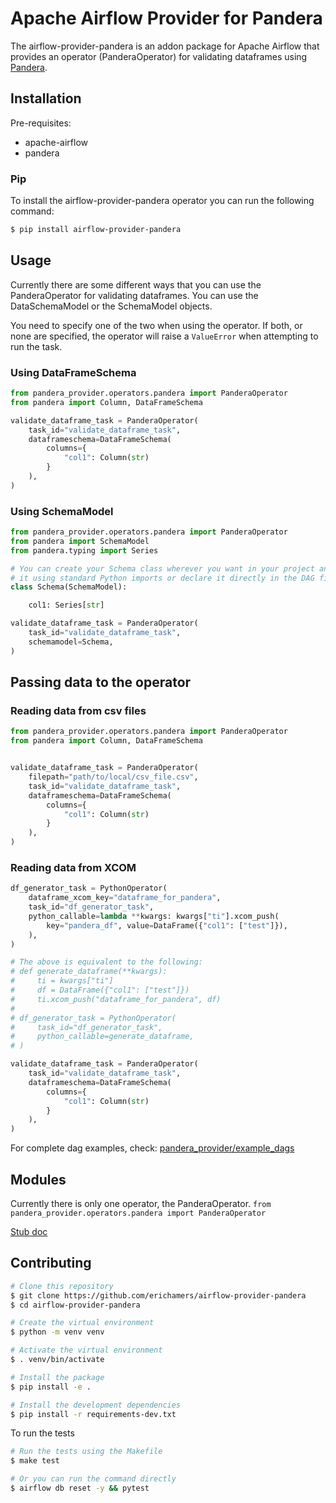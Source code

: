 # Apache Airflow Provider for Pandera

The airflow-provider-pandera is an addon package for Apache Airflow that provides
an operator (PanderaOperator) for validating dataframes using [Pandera](https://github.com/unionai-oss/pandera).

## Installation

Pre-requisites:
- apache-airflow
- pandera

### Pip
To install the airflow-provider-pandera operator you can run the following command:
```bash
$ pip install airflow-provider-pandera
```

## Usage
Currently there are some different ways that you can use the PanderaOperator for validating dataframes.
You can use the DataSchemaModel or the SchemaModel objects.

You need to specify one of the two when using the operator. If both, or none are specified, the operator will
raise a `ValueError` when attempting to run the task.

### Using DataFrameSchema

```python
from pandera_provider.operators.pandera import PanderaOperator
from pandera import Column, DataFrameSchema

validate_dataframe_task = PanderaOperator(
    task_id="validate_dataframe_task",
    dataframeschema=DataFrameSchema(
        columns={
            "col1": Column(str)
        }
    ),
)
```

### Using SchemaModel

```python
from pandera_provider.operators.pandera import PanderaOperator
from pandera import SchemaModel
from pandera.typing import Series

# You can create your Schema class wherever you want in your project and import
# it using standard Python imports or declare it directly in the DAG file.
class Schema(SchemaModel):

    col1: Series[str]

validate_dataframe_task = PanderaOperator(
    task_id="validate_dataframe_task",
    schemamodel=Schema,
)
```

## Passing data to the operator

### Reading data from csv files

```python
from pandera_provider.operators.pandera import PanderaOperator
from pandera import Column, DataFrameSchema


validate_dataframe_task = PanderaOperator(
    filepath="path/to/local/csv_file.csv",
    task_id="validate_dataframe_task",
    dataframeschema=DataFrameSchema(
        columns={
            "col1": Column(str)
        }
    ),
)
```

### Reading data from XCOM
```python
df_generator_task = PythonOperator(
    dataframe_xcom_key="dataframe_for_pandera",
    task_id="df_generator_task",
    python_callable=lambda **kwargs: kwargs["ti"].xcom_push(
        key="pandera_df", value=DataFrame({"col1": ["test"]}),
    ),
)

# The above is equivalent to the following:
# def generate_dataframe(**kwargs):
#     ti = kwargs["ti"]
#     df = DataFrame({"col1": ["test"]})
#     ti.xcom_push("dataframe_for_pandera", df)
# 
# df_generator_task = PythonOperator(
#     task_id="df_generator_task",
#     python_callable=generate_dataframe,
# )

validate_dataframe_task = PanderaOperator(
    task_id="validate_dataframe_task",
    dataframeschema=DataFrameSchema(
        columns={
            "col1": Column(str)
        }
    ),
)
```

For complete dag examples, check: [pandera_provider/example_dags](https://github.com/erichamers/airflow-provider-pandera/tree/main/pandera_provider/example_dags)

## Modules

Currently there is only one operator, the PanderaOperator.
`from pandera_provider.operators.pandera import PanderaOperator`

[Stub doc](https://www.notion.so/Design-Doc-Airflow-Pandera-Provider-a352cc3c49844a0dbacff16ba40ff079)

## Contributing

```bash
# Clone this repository
$ git clone https://github.com/erichamers/airflow-provider-pandera
$ cd airflow-provider-pandera

# Create the virtual environment
$ python -m venv venv

# Activate the virtual environment
$ . venv/bin/activate

# Install the package
$ pip install -e .

# Install the development dependencies
$ pip install -r requirements-dev.txt
```

To run the tests
```bash
# Run the tests using the Makefile
$ make test

# Or you can run the command directly
$ airflow db reset -y && pytest
```
